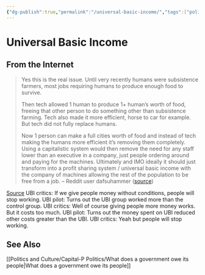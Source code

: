 ```yaml
---
{"dg-publish":true,"permalink":"/universal-basic-income/","tags":["politics"],"noteIcon":1}
---
```



# Universal Basic Income


## From the Internet
> Yes this is the real issue. Until very recently humans were subsistence farmers, most jobs requiring humans to produce enough food to survive.
> 
> Then tech allowed 1 human to produce 1+ human’s worth of food, freeing that other person to do something other than subsistence farming. Tech also made it more efficient, horse to car for example. But tech did not fully replace humans.
> 
> Now 1 person can make a full cities worth of food and instead of tech making the humans more efficient it’s removing them completely. Using a capitalistic system would then remove the need for any staff lower than an executive in a company, just people ordering around and paying for the machines. Ultimately and IMO ideally it should just transform into a profit sharing system / universal basic income with the company of machines allowing the rest of the population to be free from a job.
> – Reddit user dafsuhammer ([source](https://www.reddit.com/r/technology/comments/134jnsn/godfather_of_ai_quits_google_with_regrets_and/jifnf3t/))


[Source](https://twitter.com/scottsantens/status/1646171300321189889)
UBI critics: If we give people money without conditions, people will stop working. 
UBI pilot: Turns out the UBI group worked more than the control group. 
UBI critics: Well of course giving people more money works. But it costs too much.
UBI pilot: Turns out the money spent on UBI reduced other costs greater than the UBI.
UBI critics: Yeah but people will stop working.

## See Also

[[Politics and Culture/Capital-P Politics/What does a government owe its people\|What does a government owe its people]]